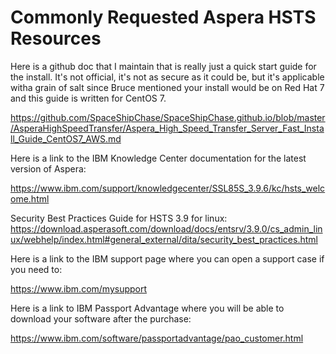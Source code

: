 
# Commonly Requested Aspera HSTS Resources

Here is a github doc that I maintain that is really just a quick start guide for the install. It's not official, it's not as secure as it could be, but it's applicable witha grain of salt since Bruce mentioned your install would be on Red Hat 7 and this guide is written for CentOS 7.

https://github.com/SpaceShipChase/SpaceShipChase.github.io/blob/master/AsperaHighSpeedTransfer/Aspera_High_Speed_Transfer_Server_Fast_Install_Guide_CentOS7_AWS.md
 
Here is a link to the IBM Knowledge Center documentation for the latest version of Aspera:

https://www.ibm.com/support/knowledgecenter/SSL85S_3.9.6/kc/hsts_welcome.html
 
Security Best Practices Guide for HSTS 3.9 for linux:
https://download.asperasoft.com/download/docs/entsrv/3.9.0/cs_admin_linux/webhelp/index.html#general_external/dita/security_best_practices.html
 
Here is a link to the IBM support page where you can open a support case if you need to:

https://www.ibm.com/mysupport
 
Here is a link to IBM Passport Advantage where you will be able to download your software after the purchase:

https://www.ibm.com/software/passportadvantage/pao_customer.html
 

